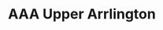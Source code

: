 ---
title: "AAA Upper Arrlington"
url: /upper-arlington/aaa-upper-arrlington/
shop: travel agency
---